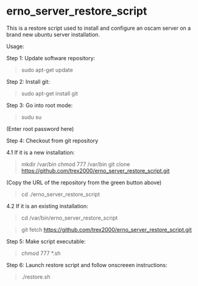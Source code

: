 # erno_server_restore_script
This is a restore script used to install and configure an oscam server on a brand new ubuntu server installation.

Usage:

Step 1: Update software repository:
>sudo apt-get update

Step 2: Install git:
>sudo apt-get install git

Step 3: Go into root mode:
>sudu su

(Enter root password here)

Step 4: Checkout from git repository

4.1 If it is a new installation:
>mkdir /var/bin
>chmod 777 /var/bin
>git clone https://github.com/trex2000/erno_server_restore_script.git

(Copy the URL of the repository from the green button above)

>cd ./erno_server_restore_script

4.2 If it is an existing installation:
>cd /var/bin/erno_server_restore_script

>git fetch https://github.com/trex2000/erno_server_restore_script.git

Step 5:  Make script executable:
>chmod 777 *.sh

Step 6: Launch restore script and follow onscreeen instructions:
>./restore.sh



